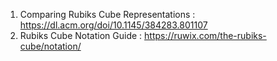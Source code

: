 1. Comparing Rubiks Cube Representations : https://dl.acm.org/doi/10.1145/384283.801107
2. Rubiks Cube Notation Guide : https://ruwix.com/the-rubiks-cube/notation/
